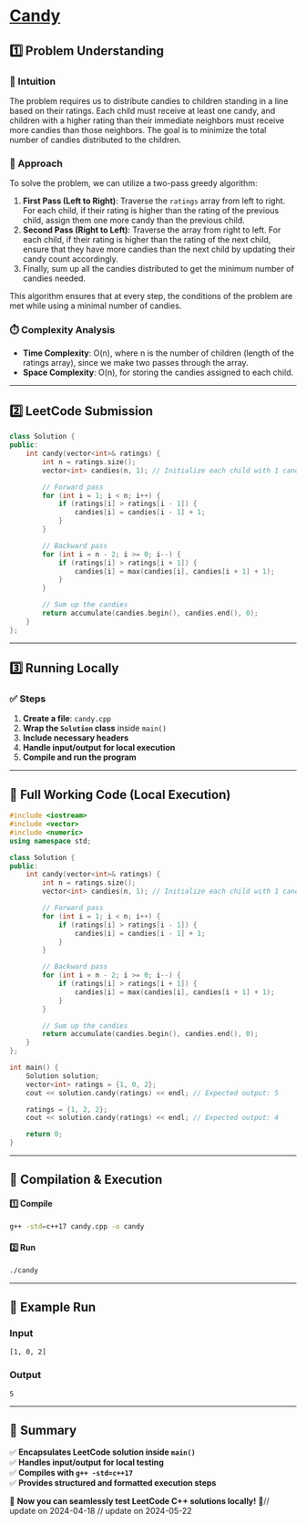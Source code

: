 # **[Candy](https://leetcode.com/problems/candy/description/)**  

## **1️⃣ Problem Understanding**  
### **📌 Intuition**  
The problem requires us to distribute candies to children standing in a line based on their ratings. Each child must receive at least one candy, and children with a higher rating than their immediate neighbors must receive more candies than those neighbors. The goal is to minimize the total number of candies distributed to the children.

### **🚀 Approach**  
To solve the problem, we can utilize a two-pass greedy algorithm:
1. **First Pass (Left to Right)**: Traverse the `ratings` array from left to right. For each child, if their rating is higher than the rating of the previous child, assign them one more candy than the previous child.
2. **Second Pass (Right to Left)**: Traverse the array from right to left. For each child, if their rating is higher than the rating of the next child, ensure that they have more candies than the next child by updating their candy count accordingly.
3. Finally, sum up all the candies distributed to get the minimum number of candies needed.

This algorithm ensures that at every step, the conditions of the problem are met while using a minimal number of candies.

### **⏱️ Complexity Analysis**  
- **Time Complexity**: O(n), where n is the number of children (length of the ratings array), since we make two passes through the array.
- **Space Complexity**: O(n), for storing the candies assigned to each child.

---  

## **2️⃣ LeetCode Submission**  
```cpp
class Solution {
public:
    int candy(vector<int>& ratings) {
        int n = ratings.size();
        vector<int> candies(n, 1); // Initialize each child with 1 candy

        // Forward pass
        for (int i = 1; i < n; i++) {
            if (ratings[i] > ratings[i - 1]) {
                candies[i] = candies[i - 1] + 1;
            }
        }

        // Backward pass
        for (int i = n - 2; i >= 0; i--) {
            if (ratings[i] > ratings[i + 1]) {
                candies[i] = max(candies[i], candies[i + 1] + 1);
            }
        }

        // Sum up the candies
        return accumulate(candies.begin(), candies.end(), 0);
    }
};
```  

---  

## **3️⃣ Running Locally**  
### **✅ Steps**  
1. **Create a file**: `candy.cpp`  
2. **Wrap the `Solution` class** inside `main()`  
3. **Include necessary headers**  
4. **Handle input/output for local execution**  
5. **Compile and run the program**  

---  

## **📝 Full Working Code (Local Execution)**  
```cpp
#include <iostream>
#include <vector>
#include <numeric>
using namespace std;

class Solution {
public:
    int candy(vector<int>& ratings) {
        int n = ratings.size();
        vector<int> candies(n, 1); // Initialize each child with 1 candy

        // Forward pass
        for (int i = 1; i < n; i++) {
            if (ratings[i] > ratings[i - 1]) {
                candies[i] = candies[i - 1] + 1;
            }
        }

        // Backward pass
        for (int i = n - 2; i >= 0; i--) {
            if (ratings[i] > ratings[i + 1]) {
                candies[i] = max(candies[i], candies[i + 1] + 1);
            }
        }

        // Sum up the candies
        return accumulate(candies.begin(), candies.end(), 0);
    }
};

int main() {
    Solution solution;
    vector<int> ratings = {1, 0, 2};
    cout << solution.candy(ratings) << endl; // Expected output: 5

    ratings = {1, 2, 2};
    cout << solution.candy(ratings) << endl; // Expected output: 4

    return 0;
}
```  

---  

## **🔧 Compilation & Execution**  
#### **1️⃣ Compile**  
```bash
g++ -std=c++17 candy.cpp -o candy
```  

#### **2️⃣ Run**  
```bash
./candy
```  

---  

## **🎯 Example Run**  
### **Input**  
```
[1, 0, 2]
```  
### **Output**  
```
5
```  

---  

## **📌 Summary**  
✅ **Encapsulates LeetCode solution inside `main()`**  
✅ **Handles input/output for local testing**  
✅ **Compiles with `g++ -std=c++17`**  
✅ **Provides structured and formatted execution steps**  

🚀 **Now you can seamlessly test LeetCode C++ solutions locally!** 🚀// update on 2024-04-18
// update on 2024-05-22
